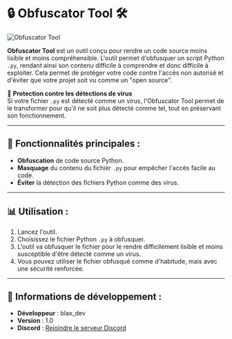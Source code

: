 # 🔒 **Obfuscator Tool** 🛠️

![Obfuscator Tool](https://media.discordapp.net/attachments/1304916161355317268/1307809220472606730/image.png?ex=673ba7c0&is=673a5640&hm=370512a21785d79ab3d970c75dc1461111f2c6fe937c6ca0a1a09e2e2fe1d6fa&=&format=webp&quality=lossless)

**Obfuscator Tool** est un outil conçu pour rendre un code source moins lisible et moins compréhensible. L'outil permet d'obfusquer un script Python `.py`, rendant ainsi son contenu difficile à comprendre et donc difficile à exploiter. Cela permet de protéger votre code contre l'accès non autorisé et d'éviter que votre projet soit vu comme un "open source".

🦠 **Protection contre les détections de virus**  
Si votre fichier `.py` est détecté comme un virus, l'Obfuscator Tool permet de le transformer pour qu'il ne soit plus détecté comme tel, tout en préservant son fonctionnement.

---

## 🚀 **Fonctionnalités principales** :

- **Obfuscation** de code source Python.
- **Masquage** du contenu du fichier `.py` pour empêcher l'accès facile au code.
- **Éviter** la détection des fichiers Python comme des virus.

---

## 📊 **Utilisation** :

1. Lancez l'outil.
2. Choisissez le fichier Python `.py` à obfusquer.
3. L'outil va obfusquer le fichier pour le rendre difficilement lisible et moins susceptible d'être détecté comme un virus.
4. Vous pouvez utiliser le fichier obfusqué comme d'habitude, mais avec une sécurité renforcée.

---

## 💬 **Informations de développement** :

- **Développeur** : blax_dev
- **Version** : 1.0
- **Discord** : [Rejoindre le serveur Discord](https://discord.gg/backgen)

